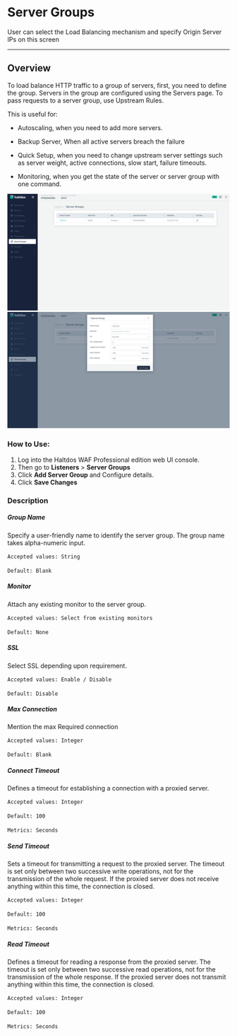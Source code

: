 

# Server Groups


User can select the Load Balancing mechanism and specify Origin Server IPs on this screen

---

## Overview

To load balance HTTP traffic to a group of servers, first, you need to define the group. Servers in the group are configured using the Servers page. To pass requests to a server group, use Upstream Rules.

This is useful for:

- Autoscaling, when you need to add more servers.

- Backup Server, When all active servers breach the failure 

- Quick Setup, when you need to change upstream server settings such as server weight, active connections, slow start, failure timeouts.

- Monitoring, when you get the state of the server or server group with one command.

![server_groups](/img/pro-waf/docs/server_group1.png)
![server_groups](/img/pro-waf/docs/server_group2.png)

### How to Use:
1. Log into the Haltdos WAF Professional edition web UI console.
2. Then go to **Listeners** > **Server Groups**
3. Click **Add Server Group** and Configure details.
4. Click **Save Changes**

### Description

##### **Group Name**

Specify a user-friendly name to identify the server group. The group name takes alpha-numeric input.  

    Accepted values: String

    Default: Blank  

##### **Monitor**

Attach any existing monitor to the server group.

    Accepted values: Select from existing monitors

    Default: None 

##### **SSL**
Select SSL depending upon requirement.

    Accepted values: Enable / Disable

    Default: Disable 

##### **Max Connection**
Mention the max Required connection

    Accepted values: Integer

    Default: Blank 

##### **Connect Timeout** 

Defines a timeout for establishing a connection with a proxied server.

    Accepted values: Integer

    Default: 100

    Metrics: Seconds 

##### **Send Timeout** 

Sets a timeout for transmitting a request to the proxied server. The timeout is set only between two successive write operations, not for the transmission of the whole request. If the proxied server does not receive anything within this time, the connection is closed.

    Accepted values: Integer

    Default: 100 

    Metrics: Seconds 

##### **Read Timeout** 

Defines a timeout for reading a response from the proxied server. The timeout is set only between two successive read operations, not for the transmission of the whole response. If the proxied server does not transmit anything within this time, the connection is closed. 

    Accepted values: Integer

    Default: 100 

    Metrics: Seconds 



















